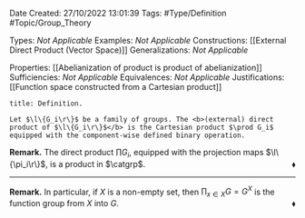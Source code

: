 <div class="topSpace"></div>

Date Created: 27/10/2022 13:01:39
Tags: #Type/Definition #Topic/Group_Theory

Types: <i>Not Applicable</i>
Examples: <i>Not Applicable</i>
Constructions: [[External Direct Product (Vector Space)]]
Generalizations: <i>Not Applicable</i>

Properties: [[Abelianization of product is product of abelianization]]
Sufficiencies: <i>Not Applicable</i>
Equivalences: <i>Not Applicable</i>
Justifications: [[Function space constructed from a Cartesian product]]

``` ad-Definition
title: Definition.

Let $\l\{G_i\r\}$ be a family of groups. The <b>(external) direct product of $\l\{G_i\r\}$</b> is the Cartesian product $\prod G_i$ equipped with the component-wise defined binary operation.

```

<b>Remark.</b> The direct product $\prod G_i$, equipped with the projection maps $\l\{\pi_i\r\}$, is a product in $\catgrp$.<span style="float:right;">$\blacklozenge$</span>

---

<b>Remark.</b> In particular, if $X$ is a non-empty set, then $\prod_{x\in X}G=G^X$ is the function group from $X$ into $G$.<span style="float:right;">$\blacklozenge$</span>
